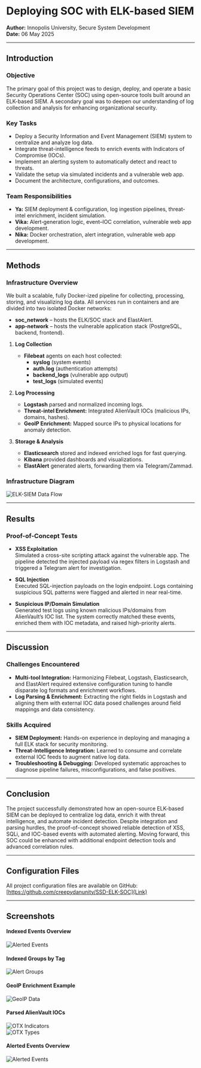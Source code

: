 # Deploying SOC with ELK-based SIEM

**Author:** Innopolis University, Secure System Development  
**Date:** 06 May 2025  

---

## Introduction

### Objective
The primary goal of this project was to design, deploy, and operate a basic Security Operations Center (SOC) using open-source tools built around an ELK-based SIEM. A secondary goal was to deepen our understanding of log collection and analysis for enhancing organizational security.

### Key Tasks
- Deploy a Security Information and Event Management (SIEM) system to centralize and analyze log data.  
- Integrate threat-intelligence feeds to enrich events with Indicators of Compromise (IOCs).  
- Implement an alerting system to automatically detect and react to threats.  
- Validate the setup via simulated incidents and a vulnerable web app.  
- Document the architecture, configurations, and outcomes.

### Team Responsibilities
- **Ya:** SIEM deployment & configuration, log ingestion pipelines, threat-intel enrichment, incident simulation.  
- **Vika:** Alert‐generation logic, event–IOC correlation, vulnerable web app development.  
- **Nika:** Docker orchestration, alert integration, vulnerable web app development.

---

## Methods

### Infrastructure Overview
We built a scalable, fully Docker-ized pipeline for collecting, processing, storing, and visualizing log data. All services run in containers and are divided into two isolated Docker networks:

- **soc_network** – hosts the ELK/SOC stack and ElastAlert.  
- **app-network** – hosts the vulnerable application stack (PostgreSQL, backend, frontend).

1. **Log Collection**  
   - **Filebeat** agents on each host collected:
     - **syslog** (system events)  
     - **auth.log** (authentication attempts)  
     - **backend_logs** (vulnerable app output)  
     - **test_logs** (simulated events)

2. **Log Processing**  
   - **Logstash** parsed and normalized incoming logs.  
   - **Threat-intel Enrichment:** Integrated AlienVault IOCs (malicious IPs, domains, hashes).  
   - **GeoIP Enrichment:** Mapped source IPs to physical locations for anomaly detection.

3. **Storage & Analysis**  
   - **Elasticsearch** stored and indexed enriched logs for fast querying.  
   - **Kibana** provided dashboards and visualizations.  
   - **ElastAlert** generated alerts, forwarding them via Telegram/Zammad.

### Infrastructure Diagram
![ELK-SIEM Data Flow](dq.png)

---

## Results

### Proof-of-Concept Tests
- **XSS Exploitation**  
  Simulated a cross-site scripting attack against the vulnerable app. The pipeline detected the injected payload via regex filters in Logstash and triggered a Telegram alert for investigation.

- **SQL Injection**  
  Executed SQL-injection payloads on the login endpoint. Logs containing suspicious SQL patterns were flagged and alerted in near real-time.

- **Suspicious IP/Domain Simulation**  
  Generated test logs using known malicious IPs/domains from AlienVault’s IOC list. The system correctly matched these events, enriched them with IOC metadata, and raised high-priority alerts.

---

## Discussion

### Challenges Encountered
- **Multi-tool Integration:** Harmonizing Filebeat, Logstash, Elasticsearch, and ElastAlert required extensive configuration tuning to handle disparate log formats and enrichment workflows.  
- **Log Parsing & Enrichment:** Extracting the right fields in Logstash and aligning them with external IOC data posed challenges around field mappings and data consistency.  

### Skills Acquired
- **SIEM Deployment:** Hands-on experience in deploying and managing a full ELK stack for security monitoring.  
- **Threat-Intelligence Integration:** Learned to consume and correlate external IOC feeds to augment native log data.  
- **Troubleshooting & Debugging:** Developed systematic approaches to diagnose pipeline failures, misconfigurations, and false positives.

---

## Conclusion

The project successfully demonstrated how an open-source ELK-based SIEM can be deployed to centralize log data, enrich it with threat intelligence, and automate incident detection. Despite integration and parsing hurdles, the proof-of-concept showed reliable detection of XSS, SQLi, and IOC-based events with automated alerting. Moving forward, this SOC could be enhanced with additional endpoint detection tools and advanced correlation rules.

---

## Configuration Files

All project configuration files are available on GitHub:  
[https://github.com/creepydanunity/SSD-ELK-SOC](Link)

---

## Screenshots

#### Indexed Events Overview  
![Alerted Events](observe.png)

#### Indexed Groups by Tag  
![Alert Groups](alerts_groups.png)

#### GeoIP Enrichment Example  
![GeoIP Data](geo.png)

#### Parsed AlienVault IOCs  
![OTX Indicators](AlientVaultParsed.png)  
![OTX Types](AlienVaultParsed2.png)

#### Alerted Events Overview  
![Alerted Events](observe.png)
